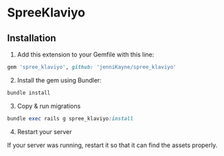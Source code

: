 SpreeKlaviyo
==============

## Installation

1. Add this extension to your Gemfile with this line:
  ```ruby
  gem 'spree_klaviyo', github: 'jenniKayne/spree_klaviyo'
  ```

2. Install the gem using Bundler:
  ```ruby
  bundle install
  ```

3. Copy & run migrations
  ```ruby
  bundle exec rails g spree_klaviyo:install
  ```

4. Restart your server

  If your server was running, restart it so that it can find the assets properly.
